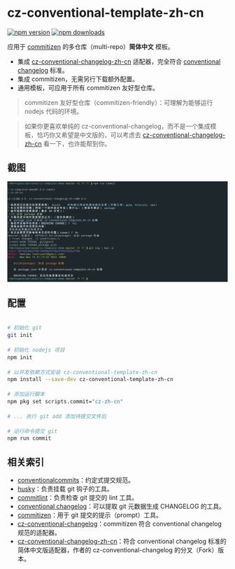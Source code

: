 # cz-conventional-template-zh-cn

[![npm version](https://img.shields.io/npm/v/cz-conventional-template-zh-cn.svg?style=flat-square)](https://www.npmjs.org/package/cz-conventional-template-zh-cn)
[![npm downloads](https://img.shields.io/npm/dt/cz-conventional-template-zh-cn)](http://npm-stat.com/charts.html?package=cz-conventional-template-zh-cn&from=2023-11-01)

应用于 [commitizen](https://github.com/commitizen/cz-cli) 的多仓库（multi-repo）**简体中文** 模板。

- 集成 [cz-conventional-changelog-zh-cn](https://github.com/henryau53/cz-conventional-changelog-zh-cn) 适配器，完全符合 [conventional changelog](https://github.com/conventional-changelog/conventional-changelog) 标准。
- 集成 commitizen，无需另行下载额外配置。
- 通用模板，可应用于所有 commitizen 友好型仓库。

> commitizen 友好型仓库（commitizen-friendly）：可理解为能够运行 nodejs 代码的环境。

> 如果你更喜欢单纯的 cz-conventional-changelog，而不是一个集成模板，恰巧你又希望是中文版的，可以考虑去 [cz-conventional-changelog-zh-cn](https://github.com/henryau53/cz-conventional-changelog-zh-cn) 看一下，也许能帮到你。

## 截图

![截图](./meta/screenshots/s.png)

## 配置

```bash

# 初始化 git
git init

# 初始化 nodejs 项目
npm init

# 以开发依赖方式安装 cz-conventional-template-zh-cn
npm install --save-dev cz-conventional-template-zh-cn

# 添加运行脚本
npm pkg set scripts.commit="cz-zh-cn"

# ... 执行 git add 添加待提交文件后

# 运行命令提交 git
npm run commit

```

## 相关索引

- [conventionalcommits](https://www.conventionalcommits.org/en/v1.0.0/)：约定式提交规范。
- [husky](https://github.com/typicode/husky)：负责挂载 git 钩子的工具。
- [commitlint](https://github.com/conventional-changelog/commitlint)：负责检查 git 提交的 lint 工具。
- [conventional changelog](https://github.com/conventional-changelog/conventional-changelog)：可以提取 git 元数据生成 CHANGELOG 的工具。
- [commitizen](https://github.com/commitizen/cz-cli)：用于 git 提交的提示（prompt）工具。
- [cz-conventional-changelog](https://github.com/commitizen/cz-conventional-changelog)：commitizen 符合 conventional changelog 规范的适配器。
- [cz-conventional-changelog-zh-cn](https://github.com/henryau53/cz-conventional-changelog-zh-cn)：符合 conventional changelog 标准的简体中文版适配器，作者的 cz-conventional-changelog 的分叉（Fork）版本。
